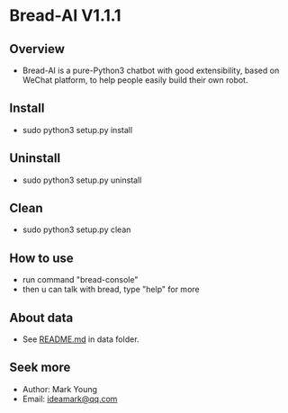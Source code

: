 # Bread-AI V1.1.1

## Overview
* Bread-AI is a pure-Python3 chatbot with good extensibility, based on WeChat platform, to help people easily build their own robot. 

## Install
* sudo python3 setup.py install

## Uninstall
* sudo python3 setup.py uninstall

## Clean
* sudo python3 setup.py clean

## How to use
* run command "bread-console"
* then u can talk with bread, type "help" for more

## About data
* See [README.md](data/README.md) in data folder.

## Seek more
* Author: Mark Young
* Email: ideamark@qq.com

